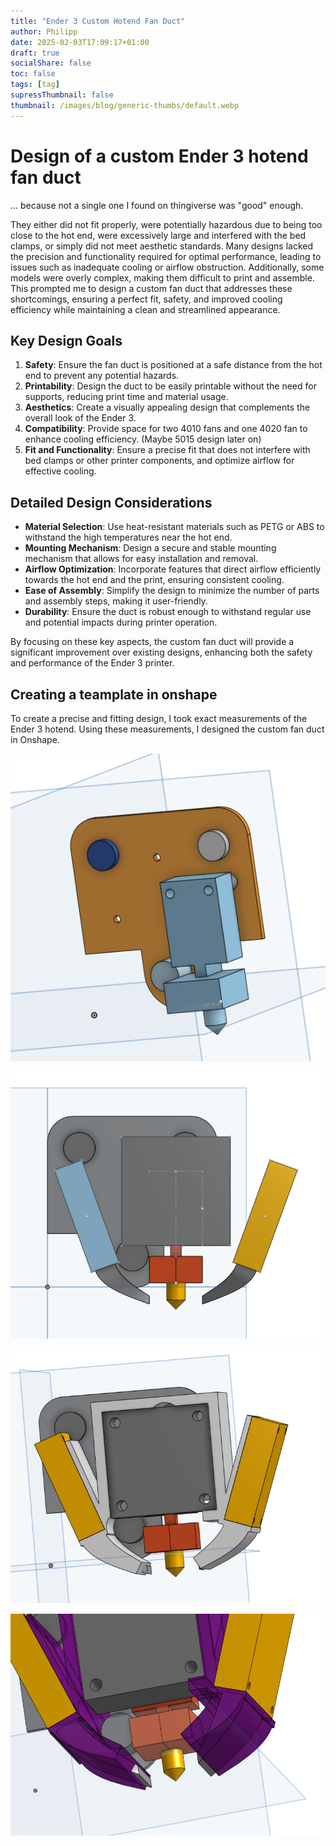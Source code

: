 ```yaml
---
title: "Ender 3 Custom Hotend Fan Duct"
author: Philipp
date: 2025-02-03T17:09:17+01:00
draft: true
socialShare: false
toc: false
tags: [tag]
supressThumbnail: false
thumbnail: /images/blog/generic-thumbs/default.webp
---
```


# Design of a custom Ender 3 hotend fan duct

... because not a single one I found on thingiverse was "good" enough.

They either did not fit properly, were potentially hazardous due to being too close to the hot end, were excessively large and interfered with the bed clamps, or simply did not meet aesthetic standards. Many designs lacked the precision and functionality required for optimal performance, leading to issues such as inadequate cooling or airflow obstruction. Additionally, some models were overly complex, making them difficult to print and assemble. This prompted me to design a custom fan duct that addresses these shortcomings, ensuring a perfect fit, safety, and improved cooling efficiency while maintaining a clean and streamlined appearance.

## Key Design Goals

1. **Safety**: Ensure the fan duct is positioned at a safe distance from the hot end to prevent any potential hazards.
2. **Printability**: Design the duct to be easily printable without the need for supports, reducing print time and material usage.
3. **Aesthetics**: Create a visually appealing design that complements the overall look of the Ender 3.
4. **Compatibility**: Provide space for two 4010 fans and one 4020 fan to enhance cooling efficiency. (Maybe 5015 design later on)
5. **Fit and Functionality**: Ensure a precise fit that does not interfere with bed clamps or other printer components, and optimize airflow for effective cooling.

## Detailed Design Considerations

- **Material Selection**: Use heat-resistant materials such as PETG or ABS to withstand the high temperatures near the hot end.
- **Mounting Mechanism**: Design a secure and stable mounting mechanism that allows for easy installation and removal.
- **Airflow Optimization**: Incorporate features that direct airflow efficiently towards the hot end and the print, ensuring consistent cooling.
- **Ease of Assembly**: Simplify the design to minimize the number of parts and assembly steps, making it user-friendly.
- **Durability**: Ensure the duct is robust enough to withstand regular use and potential impacts during printer operation.

By focusing on these key aspects, the custom fan duct will provide a significant improvement over existing designs, enhancing both the safety and performance of the Ender 3 printer.

## Creating a teamplate in onshape
To create a precise and fitting design, I took exact measurements of the Ender 3 hotend. Using these measurements, I designed the custom fan duct in Onshape.

![onshape-ender-3-hotend-template](image.png)

![first-steps](image-1.png)

![alt text](image-2.png)

![alt text](image-3.png)